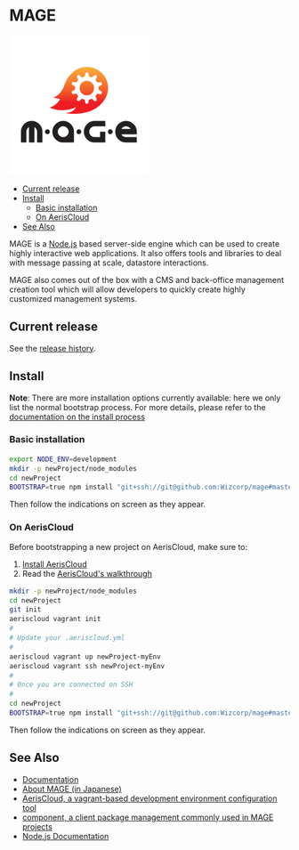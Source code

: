 MAGE
====

<img src="./lib/modules/dashboard/dashboard/assets/img/default/mage_logo_black_font.png" alt="MAGE logo" width="250" height="250" />

- [Current release](#current-release)
- [Install](#install)
    - [Basic installation](#basic-installation)
    - [On AerisCloud](#on-aeriscloud)
- [See Also](#see-also)

MAGE is a [Node.js](http://nodejs.org/) based server-side engine which can be used to create highly interactive
web applications. It also offers tools and libraries to deal with message passing at scale,
datastore interactions.

MAGE also comes out of the box with a CMS and back-office management creation tool which
will allow developers to quickly create highly customized management systems.

Current release
---------------

See the [release history](./History.md).

Install
--------------

**Note**: There are more installation options currently available: here
we only list the normal bootstrap process. For more details, please refer
to the [documentation on the install process](./docs/Install.md)

### Basic installation

```bash
export NODE_ENV=development
mkdir -p newProject/node_modules
cd newProject
BOOTSTRAP=true npm install "git+ssh://git@github.com:Wizcorp/mage#master"
```

Then follow the indications on screen as they appear.

### On AerisCloud

Before bootstrapping a new project on AerisCloud, make sure to:

1. [Install AerisCloud](https://github.com/Wizcorp/AerisCloud#installation)
2. Read the [AerisCloud's walkthrough](https://github.com/Wizcorp/AerisCloud/blob/develop/docs/walkthrough/bootstrap.md)

```bash
mkdir -p newProject/node_modules
cd newProject
git init
aeriscloud vagrant init
#
# Update your .aeriscloud.yml
#
aeriscloud vagrant up newProject-myEnv
aeriscloud vagrant ssh newProject-myEnv
#
# Once you are connected on SSH
#
cd newProject
BOOTSTRAP=true npm install "git+ssh://git@github.com:Wizcorp/mage#master"
```

Then follow the indications on screen as they appear.

See Also
---------

* [Documentation](./docs/Readme.md)
* [About MAGE (in Japanese)](http://www.spiralsense.jp/products/m-a-g-e/)
* [AerisCloud, a vagrant-based development environment configuration tool](https://github.com/Wizcorp/AerisCloud)
* [component, a client package management commonly used in MAGE projects](https://github.com/component/component)
* [Node.js Documentation](http://nodejs.org/api/)
